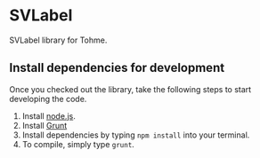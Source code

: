 SVLabel
=====
SVLabel library for Tohme.

Install dependencies for development
----
Once you checked out the library, take the following steps to start developing the code.

1. Install [node.js](https://nodejs.org/).
2. Install [Grunt](http://gruntjs.com/)
3. Install dependencies by typing `npm install` into your terminal.
4. To compile, simply type `grunt`.
